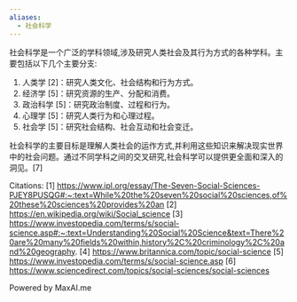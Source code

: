 ```yaml
---
aliases:
  - 社会科学
---
```

社会科学是一个广泛的学科领域,涉及研究人类社会及其行为方式的各种学科。主要包括以下几个主要分支:

1. 人类学 [2]：研究人类文化、社会结构和行为方式。
2. 经济学 [5]：研究资源的生产、分配和消费。
3. 政治科学 [5]：研究政治制度、过程和行为。
4. 心理学 [5]：研究人类行为和心理过程。
5. 社会学 [5]：研究社会结构、社会互动和社会变迁。

社会科学的主要目标是理解人类社会的运作方式,并利用这些知识来解决现实世界中的社会问题。通过不同学科之间的交叉研究,社会科学可以提供更全面和深入的洞见。[7]

Citations:
[1] https://www.ipl.org/essay/The-Seven-Social-Sciences-PJEY8PUSQG#:~:text=While%20the%20seven%20social%20sciences,of%20these%20sciences%20provides%20an
[2] https://en.wikipedia.org/wiki/Social_science
[3] https://www.investopedia.com/terms/s/social-science.asp#:~:text=Understanding%20Social%20Science&text=There%20are%20many%20fields%20within,history%2C%20criminology%2C%20and%20geography.
[4] https://www.britannica.com/topic/social-science
[5] https://www.investopedia.com/terms/s/social-science.asp
[6] https://www.sciencedirect.com/topics/social-sciences/social-sciences

Powered by MaxAI.me